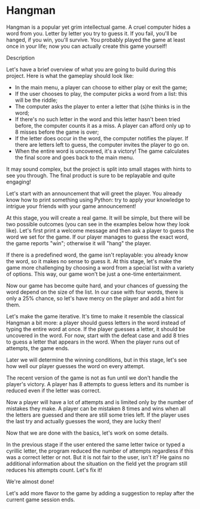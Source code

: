 # Hangman

Hangman is a popular yet grim intellectual game. A cruel computer hides a word from you. Letter by letter you try to guess it. If you fail, you'll be hanged, if you win, you'll survive. 
You probably played the game at least once in your life; now you can actually create this game yourself!

Description

Let's have a brief overview of what you are going to build during this project. Here is what the gameplay should look like:
-  In the main menu, a player can choose to either play or exit the game;
- If the user chooses to play, the computer picks a word from a list: this will be the riddle;
- The computer asks the player to enter a letter that (s)he thinks is in the word;
- If there's no such letter in the word and this letter hasn't been tried before, the computer counts it as a miss. A player can afford only up to 8 misses before the game is over;
- If the letter does occur in the word, the computer notifies the player. If there are letters left to guess, the computer invites the player to go on.
- When the entire word is uncovered, it's a victory! The game calculates the final score and goes back to the main menu.

It may sound complex, but the project is split into small stages with hints to see you through. The final product is sure to be replayable and quite engaging!

Let's start with an announcement that will greet the player. You already know how to print something using Python: try to apply your knowledge to intrigue your friends with your game announcement!

At this stage, you will create a real game. It will be simple, but there will be two possible outcomes (you can see in the examples below how they look like). Let's first print a welcome message and then ask a player to guess the word we set for the game. If our player manages to guess the exact word, the game reports "win"; otherwise it will "hang" the player.

If there is a predefined word, the game isn't replayable: you already know the word, so it makes no sense to guess it. At this stage, let's make the game more challenging by choosing a word from a special list with a variety of options. This way, our game won't be just a one-time entertainment.

Now our game has become quite hard, and your chances of guessing the word depend on the size of the list. In our case with four words, there is only a 25% chance, so let's have mercy on the player and add a hint for them.

Let's make the game iterative. It's time to make it resemble the classical Hangman a bit more: a player should guess letters in the word instead of typing the entire word at once. If the player guesses a letter, it should be uncovered in the word. For now, start with the defeat case and add 8 tries to guess a letter that appears in the word. When the player runs out of attempts, the game ends.

Later we will determine the winning conditions, but in this stage, let's see how well our player guesses the word on every attempt.

The recent version of the game is not as fun until we don't handle the player's victory. A player has 8 attempts to guess letters and its number is reduced even if the letter was correct.

Now a player will have a lot of attempts and is limited only by the number of mistakes they make. A player can be mistaken 8 times and wins when all the letters are guessed and there are still some tries left. If the player uses the last try and actually guesses the word, they are lucky then!

Now that we are done with the basics, let's work on some details.

In the previous stage if the user entered the same letter twice or typed a cyrillic letter, the program reduced the number of attempts regardless if this was a correct letter or not. But it is not fair to the user, isn't it? He gains no additional information about the situation on the field yet the program still reduces his attempts count. Let's fix it!

We're almost done!

Let's add more flavor to the game by adding a suggestion to replay after the current game session ends.

